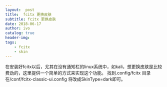 ```yaml
---
layout:  post
title:  fcitx 更换皮肤
subtitle: fcitx 更换皮肤 
date: 2018-06-17
author: ivo
catalog: true
header-img:
tags:
    - fcitx 
    - skin
---
```

在安装好fcitx以后，尤其在没有通知栏的linux系统中，如kali，想更换皮肤是比较费劲的，这里提供一个简单的方式来实现这个功能。
找到.config/fcitx 目录
在/conf/fcitx-classic-ui.config
将改成SkinType=dark即可。

